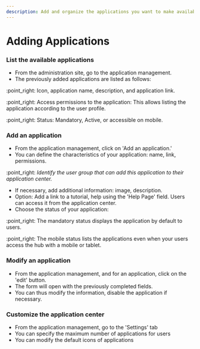 ```yaml
---
description: Add and organize the applications you want to make available to users
---
```


# Adding Applications

### List the available applications

* From the administration site, go to the application management.
* The previously added applications are listed as follows:

:point\_right: Icon, application name, description, and application link.&#x20;

:point\_right: Access permissions to the application: This allows listing the application according to the user profile.&#x20;

:point\_right: Status: Mandatory, Active, or accessible on mobile.

### Add an application

* From the application management, click on 'Add an application.'&#x20;
* You can define the characteristics of your application: name, link, permissions.&#x20;

:point\_right: _Identify the user group that can add this application to their application center._&#x20;

* If necessary, add additional information: image, description.&#x20;
* Option: Add a link to a tutorial, help using the 'Help Page' field. Users can access it from the application center.&#x20;
* Choose the status of your application:&#x20;

:point\_right: The mandatory status displays the application by default to users.&#x20;

:point\_right: The mobile status lists the applications even when your users access the hub with a mobile or tablet.&#x20;

### Modify an application

* From the application management, and for an application, click on the 'edit' button.&#x20;
* The form will open with the previously completed fields.
* You can thus modify the information, disable the application if necessary.&#x20;

### Customize the application center

* From the application management, go to the 'Settings' tab
* You can specify the maximum number of applications for users
* You can modify the default icons of applications

